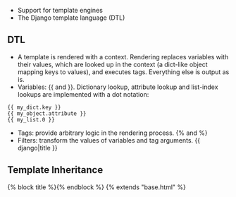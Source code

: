 * Support for template engines
* The Django template language (DTL)

DTL
----
* A template is rendered with a context. Rendering replaces variables with their values, which are looked up in the context (a dict-like object mapping keys to values), and executes tags. Everything else is output as is.
* Variables: {{ and }}. Dictionary lookup, attribute lookup and list-index lookups are implemented with a dot notation:
```
{{ my_dict.key }}
{{ my_object.attribute }}
{{ my_list.0 }}
```
* Tags: provide arbitrary logic in the rendering process. {% and %}
* Filters: transform the values of variables and tag arguments. {{ django|title }}

Template Inheritance
--------------------
{% block title %}{% endblock %}
{% extends "base.html" %}
